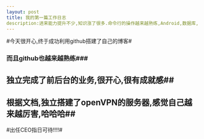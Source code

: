 ```yaml
---
layout: post
title: 我的第一篇工作日志
description:进来能力提升不少,知识涨了很多.命令行的操作越来越熟练,Android,数据库,前端,后台,都有涉及,真是全栈工程师啊,哈哈哈
---
```

#今天很开心,终于成功利用github搭建了自己的博客#
### 而且github也越来越熟练###

## 独立完成了前后台的业务,很开心,很有成就感##
## 根据文档,独立搭建了openVPN的服务器,感觉自己越来越厉害,哈哈哈##



#出任CEO指日可待!!!!#
